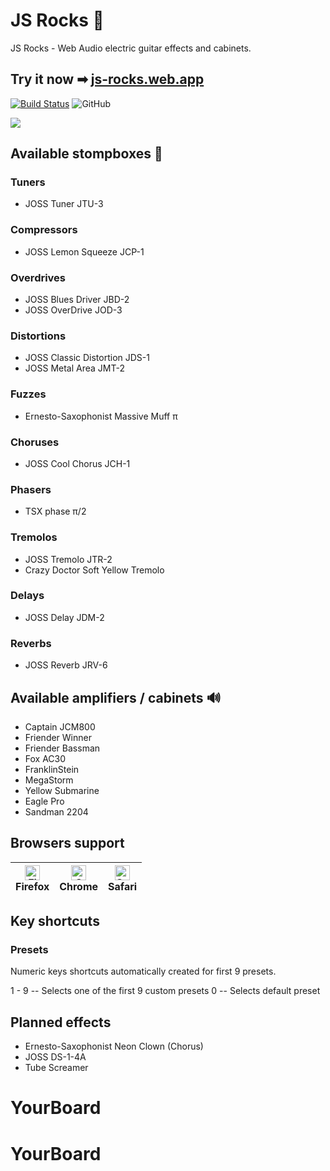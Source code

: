 # JS Rocks 🤘

JS Rocks - Web Audio electric guitar effects and cabinets.

## Try it now ➡ [js-rocks.web.app](https://js-rocks.web.app)

[![Build Status](https://travis-ci.org/vitaliy-bobrov/js-rocks.svg?branch=main)](https://travis-ci.org/vitaliy-bobrov/js-rocks) ![GitHub](https://img.shields.io/github/license/vitaliy-bobrov/js-rocks)

![](https://github.com/vitaliy-bobrov/js-rocks/blob/main/src/assets/og-image.jpg)

## Available stompboxes 🎸

### Tuners

- JOSS Tuner JTU-3

### Compressors

- JOSS Lemon Squeeze JCP-1

### Overdrives

- JOSS Blues Driver JBD-2
- JOSS OverDrive JOD-3

### Distortions

- JOSS Classic Distortion JDS-1
- JOSS Metal Area JMT-2

### Fuzzes

- Ernesto-Saxophonist Massive Muff π

### Choruses

- JOSS Cool Chorus JCH-1

### Phasers

- TSX phase π/2

### Tremolos

- JOSS Tremolo JTR-2
- Crazy Doctor Soft Yellow Tremolo

### Delays

- JOSS Delay JDM-2

### Reverbs

- JOSS Reverb JRV-6

## Available amplifiers / cabinets 🔊

- Captain JCM800
- Friender Winner
- Friender Bassman
- Fox AC30
- FranklinStein
- MegaStorm
- Yellow Submarine
- Eagle Pro
- Sandman 2204

## Browsers support

| [<img src="https://raw.githubusercontent.com/alrra/browser-logos/main/src/firefox/firefox_48x48.png" alt="Firefox" width="24px" height="24px" />](http://godban.github.io/browsers-support-badges/)</br>Firefox | [<img src="https://raw.githubusercontent.com/alrra/browser-logos/main/src/chrome/chrome_48x48.png" alt="Chrome" width="24px" height="24px" />](http://godban.github.io/browsers-support-badges/)</br>Chrome | [<img src="https://raw.githubusercontent.com/alrra/browser-logos/main/src/safari/safari_48x48.png" alt="Safari" width="24px" height="24px" />](http://godban.github.io/browsers-support-badges/)</br>Safari |
| --------------------------------------------------------------------------------------------------------------------------------------------------------------------------------------------------------------- | ----------------------------------------------------------------------------------------------------------------------------------------------------------------------------------------------------------- | ----------------------------------------------------------------------------------------------------------------------------------------------------------------------------------------------------------- |


## Key shortcuts

### Presets

Numeric keys shortcuts automatically created for first 9 presets.

1 - 9 -- Selects one of the first 9 custom presets
0 -- Selects default preset

## Planned effects

- Ernesto-Saxophonist Neon Clown (Chorus)
- JOSS DS-1-4A
- Tube Screamer
# YourBoard
# YourBoard
